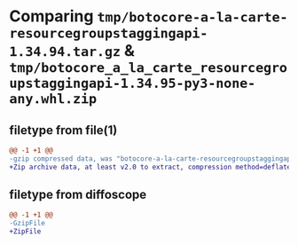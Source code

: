 # Comparing `tmp/botocore-a-la-carte-resourcegroupstaggingapi-1.34.94.tar.gz` & `tmp/botocore_a_la_carte_resourcegroupstaggingapi-1.34.95-py3-none-any.whl.zip`

## filetype from file(1)

```diff
@@ -1 +1 @@
-gzip compressed data, was "botocore-a-la-carte-resourcegroupstaggingapi-1.34.94.tar", last modified: Tue Apr 30 01:01:45 2024, max compression
+Zip archive data, at least v2.0 to extract, compression method=deflate
```

## filetype from diffoscope

```diff
@@ -1 +1 @@
-GzipFile
+ZipFile
```

